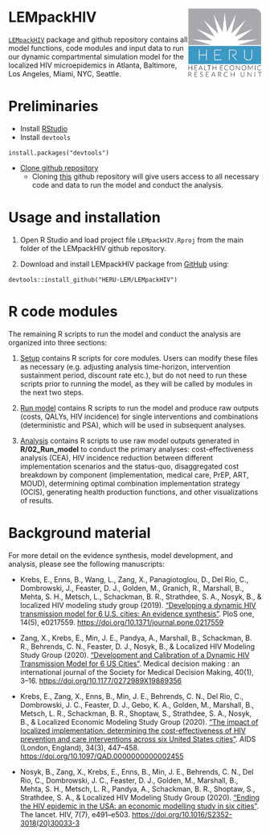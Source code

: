 
<!-- README.md is generated from README.Rmd. Please edit that file -->

LEMpackHIV <img src='man/figures/logo.jpg' align="right" height="139" />
========================================================================

[`LEMpackHIV`](https://github.com/HERU-LEM/LEMpackHIV) package and
github repository contains all model functions, code modules and input
data to run our dynamic compartmental simulation model for the localized
HIV microepidemics in Atlanta, Baltimore, Los Angeles, Miami, NYC,
Seattle.

Preliminaries
=============

-   Install
    [RStudio](https://www.rstudio.com/products/rstudio/download/)
-   Install `devtools`

<!-- -->

    install.packages("devtools")

-   [Clone github
    repository](https://docs.github.com/en/enterprise/2.13/user/articles/cloning-a-repository)
    -   Cloning [this](https://github.com/HERU-LEM/LEMpackHIV) github
        repository will give users access to all necessary code and data
        to run the model and conduct the analysis.

Usage and installation
======================

1.  Open R Studio and load project file `LEMpackHIV.Rproj` from the main
    folder of the LEMpackHIV github repository.

2.  Download and install LEMpackHIV package from
    [GitHub](https://github.com) using:

<!-- -->

    devtools::install_github("HERU-LEM/LEMpackHIV")

R code modules
==============

The remaining R scripts to run the model and conduct the analysis are
organized into three sections:

1.  [Setup](https://github.com/HERU-LEM/LEMpackHIV/tree/master/01_Setup)
    contains R scripts for core modules. Users can modify these files as
    necessary (e.g. adjusting analysis time-horizon, intervention
    sustainment period, discount rate etc.), but do not need to run
    these scripts prior to running the model, as they will be called by
    modules in the next two steps.

2.  [Run
    model](https://github.com/HERU-LEM/LEMpackHIV/tree/master/02_Run_model)
    contains R scripts to run the model and produce raw outputs (costs,
    QALYs, HIV incidence) for single interventions and combinations
    (deterministic and PSA), which will be used in subsequent analyses.

3.  [Analysis](https://github.com/HERU-LEM/LEMpackHIV/tree/master/03_Analysis)
    contains R scripts to use raw model outputs generated in
    **R/02\_Run\_model** to conduct the primary analyses:
    cost-effectiveness analysis (CEA), HIV incidence reduction between
    different implementation scenarios and the status-quo, disaggregated
    cost breakdown by component (implementation, medical care, PrEP,
    ART, MOUD), determining optimal combination implementation strategy
    (OCIS), generating health production functions, and other
    visualizations of results.

Background material
===================

For more detail on the evidence synthesis, model development, and
analysis, please see the following manuscripts:

-   Krebs, E., Enns, B., Wang, L., Zang, X., Panagiotoglou, D., Del Rio,
    C., Dombrowski, J., Feaster, D. J., Golden, M., Granich, R.,
    Marshall, B., Mehta, S. H., Metsch, L., Schackman, B. R.,
    Strathdee, S. A., Nosyk, B., & localized HIV modeling study group
    (2019). [“Developing a dynamic HIV transmission model for 6 U.S.
    cities: An evidence
    synthesis”](https://dx.plos.org/10.1371/journal.pone.0217559). PloS
    one, 14(5), e0217559.
    <a href="https://doi.org/10.1371/journal.pone.0217559" class="uri">https://doi.org/10.1371/journal.pone.0217559</a>

-   Zang, X., Krebs, E., Min, J. E., Pandya, A., Marshall, B.,
    Schackman, B. R., Behrends, C. N., Feaster, D. J., Nosyk, B., &
    Localized HIV Modeling Study Group (2020). [“Development and
    Calibration of a Dynamic HIV Transmission Model for 6 US
    Cities”](https://journals.sagepub.com/doi/10.1177/0272989X19889356).
    Medical decision making : an international journal of the Society
    for Medical Decision Making, 40(1), 3–16.
    <a href="https://doi.org/10.1177/0272989X19889356" class="uri">https://doi.org/10.1177/0272989X19889356</a>

-   Krebs, E., Zang, X., Enns, B., Min, J. E., Behrends, C. N., Del Rio,
    C., Dombrowski, J. C., Feaster, D. J., Gebo, K. A., Golden, M.,
    Marshall, B., Metsch, L. R., Schackman, B. R., Shoptaw, S.,
    Strathdee, S. A., Nosyk, B., & Localized Economic Modeling Study
    Group (2020). [“The impact of localized implementation: determining
    the cost-effectiveness of HIV prevention and care interventions
    across six United States
    cities”](https://journals.lww.com/aidsonline/Abstract/2020/03010/The_impact_of_localized_implementation_.12.aspx).
    AIDS (London, England), 34(3), 447–458.
    <a href="https://doi.org/10.1097/QAD.0000000000002455" class="uri">https://doi.org/10.1097/QAD.0000000000002455</a>

-   Nosyk, B., Zang, X., Krebs, E., Enns, B., Min, J. E., Behrends, C.
    N., Del Rio, C., Dombrowski, J. C., Feaster, D. J., Golden, M.,
    Marshall, B., Mehta, S. H., Metsch, L. R., Pandya, A., Schackman, B.
    R., Shoptaw, S., Strathdee, S. A., & Localized HIV Modeling Study
    Group (2020). [“Ending the HIV epidemic in the USA: an economic
    modelling study in six
    cities”](https://www.thelancet.com/journals/lanhiv/article/PIIS2352-3018(20)30033-3/fulltext).
    The lancet. HIV, 7(7), e491–e503.
    <a href="https://doi.org/10.1016/S2352-3018(20)30033-3" class="uri">https://doi.org/10.1016/S2352-3018(20)30033-3</a>
